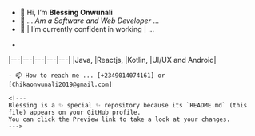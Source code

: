 - 👋 Hi, I’m **Blessing Onwunali**
- 👀 ... _Am_ _a_ _Software_ _and_ _Web_ _Developer_ ...
- 🌱 |
I’m currently confident in working | ...
- ```` bash
|---|---|---|---|---|
  |Java, |Reactjs, |Kotlin, |UI/UX and Android|
  ````
- 📫 How to reach me ... [+2349014074161] or [Chikaonwunali2019@gmail.com]

<!---
Blessing is a ✨ special ✨ repository because its `README.md` (this file) appears on your GitHub profile.
You can click the Preview link to take a look at your changes.
--->